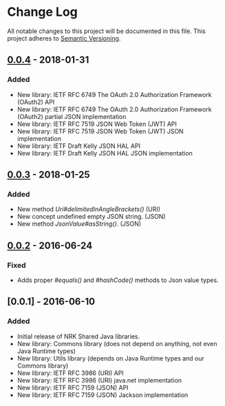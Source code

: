 # Change Log
All notable changes to this project will be documented in this file.
This project adheres to [Semantic Versioning](http://semver.org/).

## [0.0.4] - 2018-01-31
### Added
- New library: IETF RFC 6749 The OAuth 2.0 Authorization Framework (OAuth2) API
- New library: IETF RFC 6749 The OAuth 2.0 Authorization Framework (OAuth2) partial JSON implementation
- New library: IETF RFC 7519 JSON Web Token (JWT) API
- New library: IETF RFC 7519 JSON Web Token (JWT) JSON implementation
- New library: IETF Draft Kelly JSON HAL API
- New library: IETF Draft Kelly JSON HAL JSON implementation

## [0.0.3] - 2018-01-25
### Added
- New method *Uri#delimitedInAngleBrackets()* (URI)
- New concept undefined empty JSON string. (JSON)
- New method *JsonValue#asString()*. (JSON)

## [0.0.2] - 2016-06-24
### Fixed
- Adds proper *#equals()* and *#hashCode()* methods to Json value types.

## [0.0.1] - 2016-06-10
### Added
- Initial release of NRK Shared Java libraries.
- New library: Commons library (does not depend on anything, not even Java Runtime types)
- New library: Utils library (depends on Java Runtime types and our Commons library)
- New library: IETF RFC 3986 (URI) API
- New library: IETF RFC 3986 (URI) java.net implementation
- New library: IETF RFC 7159 (JSON) API
- New library: IETF RFC 7159 (JSON) Jackson implementation

[0.0.2]: https://github.com/nrkno/nrk-shared-java/compare/v0.0.1...v0.0.2
[0.0.3]: https://github.com/nrkno/nrk-shared-java/compare/v0.0.2...v0.0.3
[0.0.4]: https://github.com/nrkno/nrk-shared-java/compare/v0.0.3...v0.0.4
